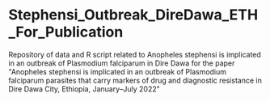 # Stephensi_Outbreak_DireDawa_ETH_For_Publication
Repository of data and R script related to Anopheles stephensi is implicated in an outbreak of Plasmodium falciparum in Dire Dawa for the paper "Anopheles stephensi is implicated in an outbreak of Plasmodium falciparum parasites that carry markers of drug and diagnostic resistance in Dire Dawa City, Ethiopia, January–July 2022"
